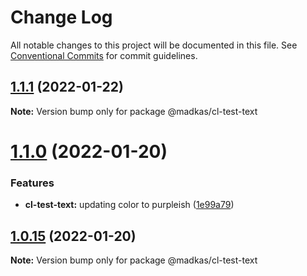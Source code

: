 # Change Log

All notable changes to this project will be documented in this file.
See [Conventional Commits](https://conventionalcommits.org) for commit guidelines.

## [1.1.1](https://github.com/madelynkasula/cl-test/compare/@madkas/cl-test-text@1.1.0...@madkas/cl-test-text@1.1.1) (2022-01-22)

**Note:** Version bump only for package @madkas/cl-test-text





# [1.1.0](https://github.com/madelynkasula/cl-test/compare/@madkas/cl-test-text@1.0.14...@madkas/cl-test-text@1.1.0) (2022-01-20)


### Features

* **cl-test-text:** updating color to purpleish ([1e99a79](https://github.com/madelynkasula/cl-test/commit/1e99a7926af5bea957a24841e3741dbaf51aff1c))





## [1.0.15](https://github.com/madelynkasula/cl-test/compare/@madkas/cl-test-text@1.0.14...@madkas/cl-test-text@1.0.15) (2022-01-20)

**Note:** Version bump only for package @madkas/cl-test-text
